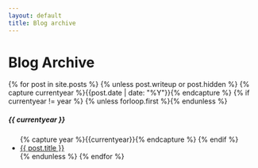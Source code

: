 ```yaml
---
layout: default
title: Blog archive
---
```

<div class="page-content wc-container">
  <h1>Blog Archive</h1>
  {% for post in site.posts %}
        {% unless post.writeup or post.hidden %}
  	        {% capture currentyear %}{{post.date | date: "%Y"}}{% endcapture %}
  	        {% if currentyear != year %}
    	        {% unless forloop.first %}</ul>{% endunless %}
    		        <h5>{{ currentyear }}</h5>
    		        <ul class="posts">
    		        {% capture year %}{{currentyear}}{% endcapture %}
  		        {% endif %}
        <li><a href="{{ post.url | prepend: site.baseurl }}">{{ post.title }}</a></li>
        {% endunless %}
{% endfor %}
</div>
